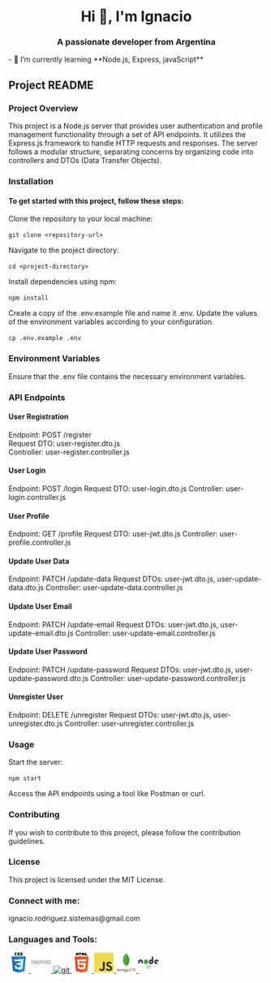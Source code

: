 <h1 align="center">Hi 👋, I'm Ignacio</h1>
<h3 align="center">A passionate developer from Argentina</h3>
- 🌱 I’m currently learning **Node.js, Express, javaScript**

<h2>Project README</h2>
<h3>Project Overview</h3>
<p>
    This project is a Node.js server that provides user
    authentication and profile management functionality through a set
    of API endpoints. It utilizes the Express.js framework to handle
    HTTP requests and responses. The server follows a modular structure,
    separating concerns by organizing code into controllers and DTOs (Data Transfer Objects).
</p>

<h3>Installation</h3>
<h4>To get started with this project, follow these steps:</h4>
<p>Clone the repository to your local machine:</p>
<code>git clone &lt;repository-url&gt;</code>

<p>Navigate to the project directory:</p>
<code>cd &lt;project-directory&gt;</code>
<p>Install dependencies using npm:</p>
<code>npm install</code>

<p>Create a copy of the .env.example file and name it .env. Update the values of the environment variables according to your configuration.</p>
<code>cp .env.example .env</code>

<h3>Environment Variables</h3>
<p>Ensure that the .env file contains the necessary environment variables.</p>

<h3>API Endpoints</h3>
<h4>User Registration</h4>
<p>
    Endpoint: POST /register<br>
    Request DTO: user-register.dto.js<br>
    Controller: user-register.controller.js
 </p>

<h4>User Login</h4>
<p>
    Endpoint: POST /login
    Request DTO: user-login.dto.js
    Controller: user-login.controller.js
</p>

<h4>User Profile</h4>
<p>
    Endpoint: GET /profile
    Request DTO: user-jwt.dto.js
    Controller: user-profile.controller.js
</p>

<h4>Update User Data</h4>
<p>
    Endpoint: PATCH /update-data
    Request DTOs: user-jwt.dto.js, user-update-data.dto.js
    Controller: user-update-data.controller.js
</p>

<h4>Update User Email</h4>
<p>
    Endpoint: PATCH /update-email
    Request DTOs: user-jwt.dto.js, user-update-email.dto.js
    Controller: user-update-email.controller.js
</p>

<h4>Update User Password</h4>
<p>
    Endpoint: PATCH /update-password
    Request DTOs: user-jwt.dto.js, user-update-password.dto.js
    Controller: user-update-password.controller.js
</p>

<h4>Unregister User</h4>
<p>
    Endpoint: DELETE /unregister
    Request DTOs: user-jwt.dto.js, user-unregister.dto.js
    Controller: user-unregister.controller.js
</p>

<h3>Usage</h3>
<p>Start the server:</p>
<code>npm start</code>

<p>Access the API endpoints using a tool like Postman or curl.</p>

<h3>Contributing</h3>
<p>If you wish to contribute to this project, please follow the contribution guidelines.</p>
<h3>License</h3>
<p>This project is licensed under the MIT License.</p>
<h3 align="left">Connect with me:</h3>
<p align="left">
ignacio.rodriguez.sistemas@gmail.com
</p>

<h3 align="left">Languages and Tools:</h3>
<p align="left"> <a href="https://www.w3schools.com/css/" target="_blank" rel="noreferrer">
  <img src="https://raw.githubusercontent.com/devicons/devicon/master/icons/css3/css3-original-wordmark.svg" alt="css3" width="40" height="40"/> 
</a> <a href="https://expressjs.com" target="_blank" rel="noreferrer"> 
  <img src="https://raw.githubusercontent.com/devicons/devicon/master/icons/express/express-original-wordmark.svg" alt="express" width="40" height="40"/> 
</a> <a href="https://git-scm.com/" target="_blank" rel="noreferrer"> <img src="https://www.vectorlogo.zone/logos/git-scm/git-scm-icon.svg" alt="git" width="40" height="40"/> 
</a> <a href="https://www.w3.org/html/" target="_blank" rel="noreferrer"> 
  <img src="https://raw.githubusercontent.com/devicons/devicon/master/icons/html5/html5-original-wordmark.svg" alt="html5" width="40" height="40"/> 
</a> 
  <a href="https://developer.mozilla.org/en-US/docs/Web/JavaScript" target="_blank" rel="noreferrer"> 
    <img src="https://raw.githubusercontent.com/devicons/devicon/master/icons/javascript/javascript-original.svg" alt="javascript" width="40" height="40"/> 
  </a> <a href="https://www.mongodb.com/" target="_blank" rel="noreferrer"> 
    <img src="https://raw.githubusercontent.com/devicons/devicon/master/icons/mongodb/mongodb-original-wordmark.svg" alt="mongodb" width="40" height="40"/>
  </a> 
  <a href="https://nodejs.org" target="_blank" rel="noreferrer"> <img src="https://raw.githubusercontent.com/devicons/devicon/master/icons/nodejs/nodejs-original-wordmark.svg" alt="nodejs" width="40" height="40"/> 
  </a>
</p>
